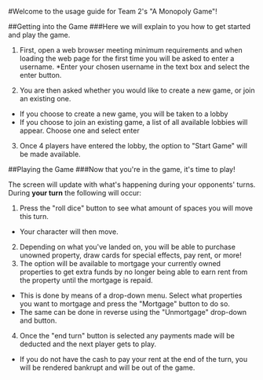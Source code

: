 #Welcome to the usage guide for Team 2's "A Monopoly Game"!

##Getting into the Game
###Here we will explain to you how to get started and play the game.

1. First, open a web browser meeting minimum requirements and when loading the web page for the first time you will be asked to enter a username.
  *Enter your chosen username in the text box and select the enter button.

2. You are then asked whether you would like to create a new game, or join an existing one.
  * If you choose to create a new game, you will be taken to a lobby
  * If you choose to join an existing game, a list of all available lobbies will appear. Choose one and select enter

3. Once 4 players have entered the lobby, the option to "Start Game" will be made available.

##Playing the Game
###Now that you're in the game, it's time to play!

The screen will update with what's happening during your opponents' turns.
During **your turn** the following will occur:

1. Press the "roll dice" button to see what amount of spaces you will move this turn.
  * Your character will then move.
2. Depending on what you've landed on, you will be able to purchase unowned property, draw cards for special effects, pay rent, or more!
3. The option will be available to mortgage your currently owned properties to get extra funds by no longer being able to earn rent from the property until the mortgage is repaid.
  * This is done by means of a drop-down menu. Select what properties you want to mortgage and press the "Mortgage" button to do so.
  * The same can be done in reverse using the "Unmortgage" drop-down and button.
4. Once the "end turn" button is selected any payments made will be deducted and the next player gets to play.
  * If you do not have the cash to pay your rent at the end of the turn, you will be rendered bankrupt and will be out of the game.

